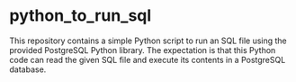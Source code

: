 # python_to_run_sql
This repository contains a simple Python script to run an SQL file using the provided PostgreSQL Python library. The expectation is that this Python code can read the given SQL file and execute its contents in a PostgreSQL database.
